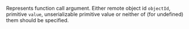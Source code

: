 Represents function call argument. Either remote object id `objectId`, primitive `value`,
unserializable primitive value or neither of (for undefined) them should be specified.